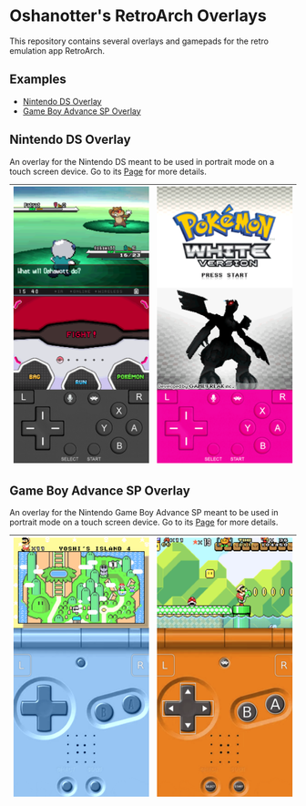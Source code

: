 # Oshanotter's RetroArch Overlays
This repository contains several overlays and gamepads for the retro emulation app RetroArch.

## Examples
- [Nintendo DS Overlay](#Nintendo-DS-Overlay)
- [Game Boy Advance SP Overlay](#Game-Boy-Advance-SP-Overlay)

## Nintendo DS Overlay
An overlay for the Nintendo DS meant to be used in portrait mode on a touch screen device. 
Go to its [Page](./nds/README.md) for more details. 

| ![](./example_images/nds_ex1.png) | ![](./example_images/nds_ex2.png) |
|:---:|:---:|

## Game Boy Advance SP Overlay
An overlay for the Nintendo Game Boy Advance SP meant to be used in portrait mode on a touch screen device. 
Go to its [Page](./gba_sp/README.md) for more details.

| ![](./example_images/gba_sp_ex1.png) | ![](./example_images/gba_sp_ex2.png) |
|:---:|:---:|
